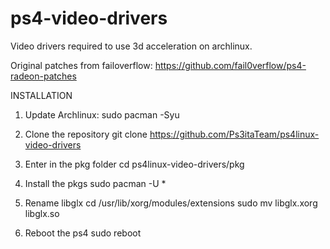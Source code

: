 # ps4-video-drivers
Video drivers required to use 3d acceleration on archlinux.

Original patches from failoverflow: https://github.com/fail0verflow/ps4-radeon-patches


INSTALLATION

1) Update Archlinux:
sudo pacman -Syu

2) Clone the repository
git clone https://github.com/Ps3itaTeam/ps4linux-video-drivers

3) Enter in the pkg folder
cd ps4linux-video-drivers/pkg

4) Install the pkgs
sudo pacman -U *

5) Rename libglx
cd /usr/lib/xorg/modules/extensions
sudo mv libglx.xorg libglx.so

6) Reboot the ps4
sudo reboot
